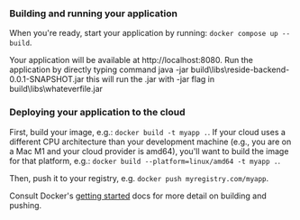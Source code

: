 ### Building and running your application

When you're ready, start your application by running:
`docker compose up --build`.

Your application will be available at http://localhost:8080.
Run the application by directly typing command java -jar build\libs\reside-backend-0.0.1-SNAPSHOT.jar this will run the .jar with -jar flag in build\libs\whateverfile.jar


### Deploying your application to the cloud

First, build your image, e.g.: `docker build -t myapp .`.
If your cloud uses a different CPU architecture than your development
machine (e.g., you are on a Mac M1 and your cloud provider is amd64),
you'll want to build the image for that platform, e.g.:
`docker build --platform=linux/amd64 -t myapp .`.

Then, push it to your registry, e.g. `docker push myregistry.com/myapp`.

Consult Docker's [getting started](https://docs.docker.com/go/get-started-sharing/)
docs for more detail on building and pushing.